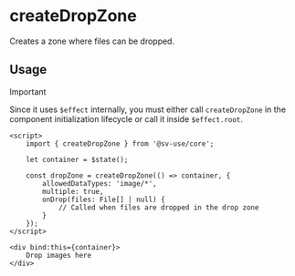# createDropZone

Creates a zone where files can be dropped.

## Usage

> [!IMPORTANT]
> Since it uses `$effect` internally, you must either call `createDropZone` in
> the component initialization lifecycle or call it inside `$effect.root`.

```svelte
<script>
	import { createDropZone } from '@sv-use/core';

	let container = $state();

	const dropZone = createDropZone(() => container, {
        allowedDataTypes: 'image/*',
        multiple: true,
        onDrop(files: File[] | null) {
            // Called when files are dropped in the drop zone
        }
    });
</script>

<div bind:this={container}>
    Drop images here
</div>
```
